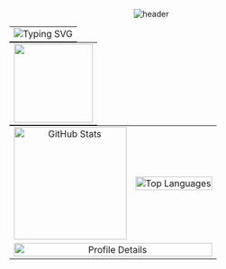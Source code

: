 <p align="center">
  <img src="https://capsule-render.vercel.app/api?type=waving&color=0:0f2027,50:2c5364,100:00c6ff&height=180&section=header&text=Welcome%20&fontSize=48&fontColor=98CD00" alt="header"/>
</p>

<div align="center" style="max-width: 100%; overflow: hidden;">
  <table align="center" style="width: 100%; max-width: 800px; margin: auto; border-collapse: collapse;">
    <tr>
        <td colspan="2" style="text-align: center;">
  <img src="https://readme-typing-svg.herokuapp.com?font=Fira+Code&weight=500&pause=1000&color=58A0C8&center=true&vCenter=true&width=800&lines=Junior+DevOps+|+Enthusiastic+about+computing+and+electronic+systems;Full+stack+under+construction,+from+hardware+to+web;A+coder+between+two+worlds!;" alt="Typing SVG">
        </td>
     </tr>
  </table>
</div>

<div align="center">
  <table align="center" style="width: 100%; max-width: 800px; margin: auto; border-collapse: collapse;">
     <tr>
       <td colspan="2" style="text-align: center;">
          <img src="https://github-readme-streak-stats.herokuapp.com/?user=nythique&theme=chartreuse-dark&hide_border=true&date_format=M%20j%5B%2C%20Y%5D" height="140"/>  
      </td>
    </tr>
  </table>
</div>

<!-- Centered GIF with Stats Below -->
<table align="center" style="width: 100%; max-width: 800px; margin: auto; border-collapse: collapse;">
  <!-- Top Languages + GitHub Stats -->
  <tr>
    <td style="text-align: center;">
      <img src="https://github-readme-stats.vercel.app/api?username=tanguykonan&theme=chartreuse-dark&hide_border=true&hide_border=true&date_format=M%20j%5B%2C%20Y%5D&include_all_commits=true&count_private=true" alt="GitHub Stats" height="200" />
    </td>
    <td style="text-align: center;">
      <img src="https://github-readme-stats.vercel.app/api/top-langs?username=nythique&layout=compact&langs_count=20&show_icons=true&locale=en&theme=chartreuse-dark" alt="Top Languages" style="width: 100%; max-width: 400px;" />
    </td>
  </tr>

  <!-- Profile Details -->
  <tr>
    <td colspan="2" style="text-align: center;">
      <img src="http://github-profile-summary-cards.vercel.app/api/cards/profile-details?username=tanguykonan&theme=gruvbox" alt="Profile Details" style="width: 100%; max-width: 800px;"/>
    </td>
  </tr>
</table>
